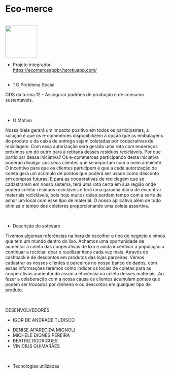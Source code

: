 # Eco-merce 

<body>
  </br>
     <a href = "https://ecomercegenbr.herokuapp.com/swagger-ui"/><img src="https://cdn.discordapp.com/attachments/854827881426190337/864917381112922182/LogoPng.png" target="_blank" width="100" ></a>
     </br>

</body>
 
- Projeto integrador </br>
https://ecomerceappbr.herokuapp.com/


##

- 1	O Problema Social

ODS da turma 12 - Assegurar padrões de produção e de consumo sustentáveis.
  <br>
    <br>
    
 ##


  <!--
  O impacto e as consequências 
Explique sobre o impacto deste problema na sociedade e as suas consequências.
Ter uma gestão ruim de resíduos tem efeitos prejudiciais à saúde pública, pois a poluição ambiental propícia à proliferação de doenças. Além disso, a degradação ambiental gera impactos no paisagismo. Hoje em dia tem estudos que comprovam que um ambiente limpo pode reduzir a violência generalizada.
A pavimentação dos grandes centros urbanos impede que a água entre no solo, proporcionando um escoamento que é apenas superficial, somando o descarte de lixo que acontece de forma incorreta. Os meios de escoamento são bloqueados dificultando a manutenção das bocas de lobos, bueiros e poços de visitas, assim contribuem de forma direta e indireta para ter mais enchentes e alagamentos.
Com isso as zonas periféricas da cidade são extremamente afetadas,  famílias têm suas casas tomadas pela água e até mesmo deslizamentos que podem causar perdas inestimáveis. 
  <br>
    <br>
    
 ##  -->
-	O Motivo


Nossa ideia gerará um impacto positivo em todos os participantes, a solução é que os e-commerces disponibilizem a opção que as embalagens do produto e da caixa de entrega sejam coletadas por cooperativas de reciclagem. Com essa autorização será gerado uma rota com endereços próximos um do outro para a retirada desses resíduos recicláveis.
Por que participar dessa iniciativa? Os e-commerces participando desta iniciativa poderão divulgar aos seus clientes que se importam com o meio ambiente.
O incentivo para que os clientes participem é que a cada autorização de coleta gera um acúmulo de pontos que poderá ser usado como desconto em compras futuras.
E para as cooperativas de reciclagem que se cadastrarem em nosso sistema, terá uma rota certa em sua região onde poderá coletar resíduos recicláveis e terá uma garantia diária de encontrar materiais recicláveis, pois hoje muitos deles perdem tempo com a sorte de achar um local com esse tipo de material.
O nosso aplicativo além de tudo otimiza o tempo dos coletores proporcionando uma coleta assertiva.
  <br>
    <br>
    
 ##
    
-	Descrição do software

Tivemos algumas referências na hora de escolher o tipo de negócio e vimos que tem um mundo dentro do lixo.
Achamos uma oportunidade de aumentar a coleta das cooperativas de lixo e ainda incentivar a população a continuar a reciclar, doar e reutilizar itens cada vez mais.
Através de cashback e de descontos em produtos das lojas parceiras.
Vamos cadastrar os nossos clientes e parceiros no nosso banco de dados, com essas informações teremos como indicar os locais de coletas para as cooperativas aumentando assim a eficiência na coleta desses materiais.
Ao fazer a colaboração com a nossa causa os clientes acumulam pontos que podem ser trocados por dinheiro e ou descontos em qualquer tipo de produto. 
  <br>
    <br>
    
 ##
    
DESENVOLVEDORES
    
- IGOR DE ANDRADE TUDISCO
<!--

<body>
<a><img src="https://avatars.githubusercontent.com/u/64790509?v=4" target="_blank"></a> 
  <div>
    <br>
    <a href = "mailto:igorandradetudisco@gmail.com"><img src="https://img.shields.io/badge/-Gmail-%23333?style=for-the-badge&logo=gmail&logoColor=white" target="_blank"></a> &ensp;
    <a href = "mailto:igortudisco@hotmail.com"><img src="https://i.pinimg.com/originals/6e/50/1f/6e501f5add4aeff56d78208e7f0d9354.png" target="_blank" width="28" ></a> &ensp;
    <a href="https://www.linkedin.com/in/igor-tudisco-82935770/" target="_blank"><img src="https://img.shields.io/badge/-LinkedIn-%230077B5?style=for-the-badge&logo=linkedin&logoColor=white" sizes="0.1" target="_blank"></a>
  </div>
</body> -->

- DENISE APARECIDA MIGNOLI
- MICHELE DIONES PEREIRA
- BEATRIZ RODRIGUES
- VINICIUS GUIMARÃES
  <br>
    <br>
    
 ##
    
- Tecnologias utilizadas

